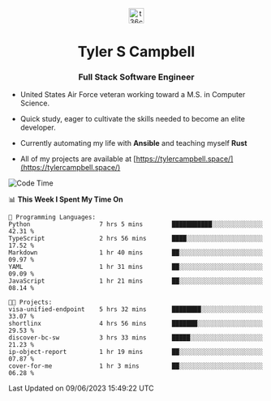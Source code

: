 <p align="center">
<a href="https://www.linkedin.com/in/t36campbell" target="blank"><img align="center" src="https://ik.imagekit.io/t36campbell/Portfolio/linkedin.png.original_m8bbGgPh6.png" alt="t36campbell" height="30" width="30" /></a>
</p>
<h1 align="center">Tyler S Campbell</h1>
<h3 align="center">Full Stack Software Engineer</h3>

* United States Air Force veteran working toward a M.S. in Computer Science.

* Quick study, eager to cultivate the skills needed to become an elite developer.

* Currently automating my life with **Ansible** and teaching myself **Rust**

* All of my projects are available at [https://tylercampbell.space/](https://tylercampbell.space/)

<!--START_SECTION:waka-->
![Code Time](http://img.shields.io/badge/Code%20Time-2%2C555%20hrs%2018%20mins-blue)

📊 **This Week I Spent My Time On** 

```text
💬 Programming Languages: 
Python                   7 hrs 5 mins        ███████████░░░░░░░░░░░░░░   42.31 % 
TypeScript               2 hrs 56 mins       ████░░░░░░░░░░░░░░░░░░░░░   17.52 % 
Markdown                 1 hr 40 mins        ██░░░░░░░░░░░░░░░░░░░░░░░   09.97 % 
YAML                     1 hr 31 mins        ██░░░░░░░░░░░░░░░░░░░░░░░   09.09 % 
JavaScript               1 hr 21 mins        ██░░░░░░░░░░░░░░░░░░░░░░░   08.14 % 

🐱‍💻 Projects: 
visa-unified-endpoint    5 hrs 32 mins       ████████░░░░░░░░░░░░░░░░░   33.07 % 
shortlinx                4 hrs 56 mins       ███████░░░░░░░░░░░░░░░░░░   29.53 % 
discover-bc-sw           3 hrs 33 mins       █████░░░░░░░░░░░░░░░░░░░░   21.23 % 
ip-object-report         1 hr 19 mins        ██░░░░░░░░░░░░░░░░░░░░░░░   07.87 % 
cover-for-me             1 hr 3 mins         ██░░░░░░░░░░░░░░░░░░░░░░░   06.28 % 
```


 Last Updated on 09/06/2023 15:49:22 UTC
<!--END_SECTION:waka-->
